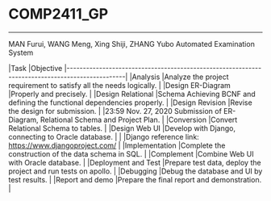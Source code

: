 # COMP2411_GP
---
MAN Furui, WANG Meng, Xing Shiji, ZHANG Yubo
Automated Examination System

|Task                 |Objective
|------------------------------------------------------------------------------------------------|
|Analysis             |Analyze the project requirement to satisfy all the needs logically.       |
|Design ER-Diagram    |Properly and precisely.                                                   | 
|Design Relational    |Schema Achieving BCNF and defining the functional dependencies properly.  |
|Design Revision      |Revise the design for submission.                                         | 
|23:59 Nov. 27, 2020  Submission of ER-Diagram, Relational Schema and Project Plan.              |
|Conversion           |Convert Relational Schema to tables.                                      | 
|Design Web UI        |Develop with Django, connecting to Oracle database.                       |
|                     |Django reference link: https://www.djangoproject.com/                     |
|Implementation       |Complete the construction of the data schema in SQL.                      |
|Complement           |Combine Web UI with Oracle database.                                      |
|Deployment and Test  |Prepare test data, deploy the project and run tests on apollo.            |
|Debugging            |Debug the database and UI by test results.                                |
|Report and demo      |Prepare the final report and demonstration.                               |



